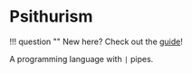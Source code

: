 # Psithurism

!!! question ""
    New here? Check out the [guide](guide)!

A programming language with `|` pipes.